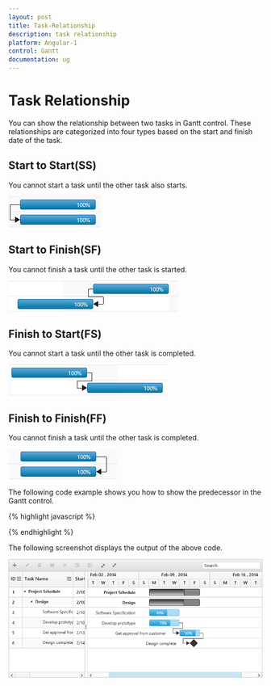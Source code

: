 ```yaml
---
layout: post
title: Task-Relationship
description: task relationship
platform: Angular-1
control: Gantt
documentation: ug
---
```


# Task Relationship

You can show the relationship between two tasks in Gantt control. These relationships are categorized into four types based on the start and finish date of the task.

## Start to Start(SS)

You cannot start a task until the other task also starts.

![](Task-Relationship_images/Task-Relationship_img1.png)

## Start to Finish(SF)

You cannot finish a task until the other task is started.

![](Task-Relationship_images/Task-Relationship_img2.png)

## Finish to Start(FS)

You cannot start a task until the other task is completed.

![](Task-Relationship_images/Task-Relationship_img3.png)

## Finish to Finish(FF)

You cannot finish a task until the other task is completed.

![](Task-Relationship_images/Task-Relationship_img4.png)

The following code example shows you how to show the predecessor in the Gantt control.

{% highlight javascript %}

<body ng-controller="GanttCtrl">
   <!--Add  Gantt control here-->    
   <div id="GanttContainer" ej-gantt
      //...
      e-predecessormapping="predecessor" 
      >
   </div>
</body>
    
{% endhighlight %}

The following screenshot displays the output of the above code. 

![](Task-Relationship_images/Task-Relationship_img5.png)

